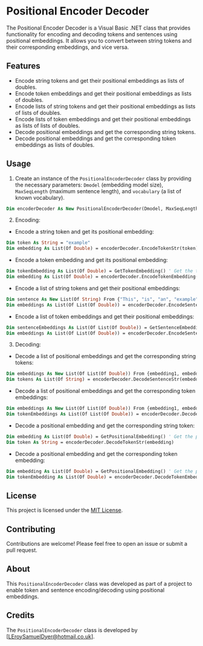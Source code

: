 ﻿

# Positional Encoder Decoder

The Positional Encoder Decoder is a Visual Basic .NET class that provides functionality for encoding and decoding tokens and sentences using positional embeddings. It allows you to convert between string tokens and their corresponding embeddings, and vice versa.

## Features

- Encode string tokens and get their positional embeddings as lists of doubles.
- Encode token embeddings and get their positional embeddings as lists of doubles.
- Encode lists of string tokens and get their positional embeddings as lists of lists of doubles.
- Encode lists of token embeddings and get their positional embeddings as lists of lists of doubles.
- Decode positional embeddings and get the corresponding string tokens.
- Decode positional embeddings and get the corresponding token embeddings as lists of doubles.

## Usage

1. Create an instance of the `PositionalEncoderDecoder` class by providing the necessary parameters: `Dmodel` (embedding model size), `MaxSeqLength` (maximum sentence length), and `vocabulary` (a list of known vocabulary).

```vb
Dim encoderDecoder As New PositionalEncoderDecoder(Dmodel, MaxSeqLength, vocabulary)
```

2. Encoding:

- Encode a string token and get its positional embedding:
```vb
Dim token As String = "example"
Dim embedding As List(Of Double) = encoderDecoder.EncodeTokenStr(token)
```

- Encode a token embedding and get its positional embedding:
```vb
Dim tokenEmbedding As List(Of Double) = GetTokenEmbedding() ' Get the token embedding from somewhere
Dim embedding As List(Of Double) = encoderDecoder.EncodeTokenEmbedding(tokenEmbedding)
```

- Encode a list of string tokens and get their positional embeddings:
```vb
Dim sentence As New List(Of String) From {"This", "is", "an", "example"}
Dim embeddings As List(Of List(Of Double)) = encoderDecoder.EncodeSentenceStr(sentence)
```

- Encode a list of token embeddings and get their positional embeddings:
```vb
Dim sentenceEmbeddings As List(Of List(Of Double)) = GetSentenceEmbeddings() ' Get the token embeddings from somewhere
Dim embeddings As List(Of List(Of Double)) = encoderDecoder.EncodeSentenceEmbedding(sentenceEmbeddings)
```

3. Decoding:

- Decode a list of positional embeddings and get the corresponding string tokens:
```vb
Dim embeddings As New List(Of List(Of Double)) From {embedding1, embedding2, embedding3}
Dim tokens As List(Of String) = encoderDecoder.DecodeSentenceStr(embeddings)
```

- Decode a list of positional embeddings and get the corresponding token embeddings:
```vb
Dim embeddings As New List(Of List(Of Double)) From {embedding1, embedding2, embedding3}
Dim tokenEmbeddings As List(Of List(Of Double)) = encoderDecoder.DecodeSentenceEmbedding(embeddings)
```

- Decode a positional embedding and get the corresponding string token:
```vb
Dim embedding As List(Of Double) = GetPositionalEmbedding() ' Get the positional embedding from somewhere
Dim token As String = encoderDecoder.DecodeTokenStr(embedding)
```

- Decode a positional embedding and get the corresponding token embedding:
```vb
Dim embedding As List(Of Double) = GetPositionalEmbedding() ' Get the positional embedding from somewhere
Dim tokenEmbedding As List(Of Double) = encoderDecoder.DecodeTokenEmbedding(embedding)
```

## License

This project is licensed under the [MIT License](LICENSE).

## Contributing

Contributions are welcome! Please feel free to open an issue or submit a pull request.

## About

This `PositionalEncoderDecoder` class was developed as part of a project to enable token and sentence encoding/decoding using positional embeddings.

## Credits

The `PositionalEncoderDecoder` class is developed by [LEroySamuelDyer@hotmail.co.uk].

